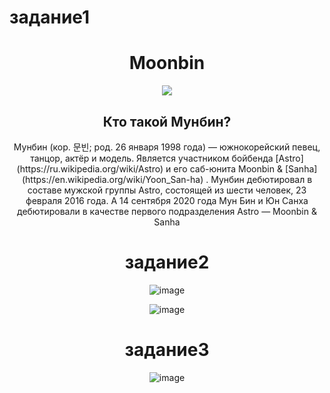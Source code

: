 # задание1
<h1 align = "center">Moonbin</h1>
<div align = "center">
 <img src = "https://uploads.disquscdn.com/images/be230e95e75e93ae95601dfa25939438d3732ec8df508b8c92b4beafd81bb330.jpg?w=600&h=1000"
</div>
 
 <h2 align = "center">Кто такой Мунбин?</h2>
Мунбин (кор. 문빈; род. 26 января 1998 года) — южнокорейский певец, танцор, актёр и модель. Является участником бойбенда [Astro](https://ru.wikipedia.org/wiki/Astro) и его саб-юнита Moonbin & [Sanha](https://en.wikipedia.org/wiki/Yoon_San-ha) . Мунбин дебютировал в составе мужской группы Astro, состоящей из шести человек, 23 февраля 2016 года. А 14 сентября 2020 года Мун Бин и Юн Санха дебютировали в качестве первого подразделения Astro — Moonbin & Sanha


# задание2 
![image](https://user-images.githubusercontent.com/130052563/231163050-4b4d7faf-3b8e-444e-a3e5-21859b204d5e.png)

 ![image](https://user-images.githubusercontent.com/130052563/231163763-b4de8733-f100-42a2-b31b-64d387c6cebc.png)

 # задание3
 ![image](https://user-images.githubusercontent.com/130052563/231164527-75e8151f-f32e-466e-9b4e-3e4b6e01e110.png)
